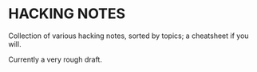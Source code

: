 # HACKING NOTES

Collection of various hacking notes, sorted by topics; a cheatsheet if you will.

Currently a very rough draft.
